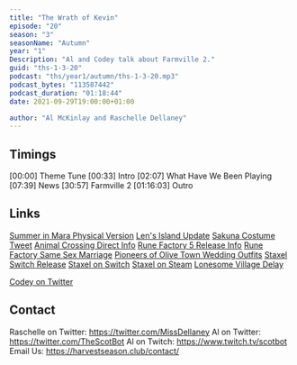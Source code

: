 ```yaml
---
title: "The Wrath of Kevin"
episode: "20"
season: "3"
seasonName: "Autumn"
year: "1"
Description: "Al and Codey talk about Farmville 2."
guid: "ths-1-3-20"
podcast: "ths/year1/autumn/ths-1-3-20.mp3"
podcast_bytes: "113587442"
podcast_duration: "01:18:44"
date: 2021-09-29T19:00:00+01:00

author: "Al McKinlay and Raschelle Dellaney"
---
```


## Timings

[00:00] Theme Tune
[00:33] Intro
[02:07] What Have We Been Playing
[07:39] News
[30:57] Farmville 2
[01:16:03] Outro

## Links

[Summer in Mara Physical Version](https://www.kickstarter.com/projects/chibig/ankora-lost-days-a-cute-as-heck-exploration-adventure/posts/3301027)
[Len's Island Update](https://www.kickstarter.com/projects/lensisland/lens-island/posts/3299718?ref=ksr_email_backer_project_update_registered_users)
[Sakuna Costume Tweet](https://twitter.com/marvelous_games/status/1438192177964851201)
[Animal Crossing Direct Info](https://twitter.com/animalcrossing/status/1441165290868338696)
[Rune Factory 5 Release Info](https://twitter.com/RuneFactory_EU/status/1441319787892658181)
[Rune Factory Same Sex Marriage](https://twitter.com/RuneFactory_EU/status/1441347868858589190)
[Pioneers of Olive Town Wedding Outfits](https://i.ytimg.com/vi/h0tM77scors/maxresdefault.jpg)
[Staxel Switch Release](https://twitter.com/StaxelGame/status/1440949339480895489)
[Staxel on Switch](https://www.nintendo.com/games/detail/staxel-switch/)
[Staxel on Steam](https://store.steampowered.com/news/app/405710?emclan=103582791458684717&emgid=2905375094270838757)
[Lonesome Village Delay](https://twitter.com/OgrePixel/status/1441417147985678337)

[Codey on Twitter](https://twitter.com/codeymathis)

## Contact

Raschelle on Twitter: https://twitter.com/MissDellaney
Al on Twitter: https://twitter.com/TheScotBot
Al on Twitch: https://www.twitch.tv/scotbot
Email Us: https://harvestseason.club/contact/
